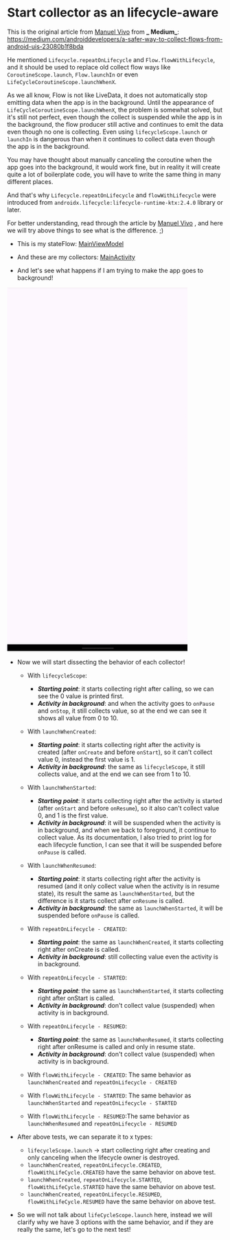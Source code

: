 # Start collector as an lifecycle-aware

This is the original article from [Manuel Vivo](https://medium.com/@manuelvicnt)
from **_
Medium_**: https://medium.com/androiddevelopers/a-safer-way-to-collect-flows-from-android-uis-23080b1f8bda

He mentioned `Lifecycle.repeatOnLifecycle` and `Flow.flowWithLifecycle`, and it should be used to
replace old collect flow ways like `CoroutineScope.launch`, `Flow.launchIn` or
even `LifeCycleCoroutineScope.launchWhenX`.

As we all know, Flow is not like LiveData, it does not automatically stop emitting data when the app
is in the background. Until the appearance of `LifeCycleCoroutineScope.launchWhenX`, the problem is
somewhat solved, but it's still not perfect, even though the collect is suspended while the app is
in the background, the flow producer still active and continues to emit the data even though no one
is collecting. Even using `lifecycleScope.launch` or `launchIn` is dangerous than when it continues
to collect data even though the app is in the background.

You may have thought about manually canceling the coroutine when the app goes into the background,
it would work fine, but in reality it will create quite a lot of boilerplate code, you will have to
write the same thing in many different places.

And that's why `Lifecycle.repeatOnLifecycle` and `flowWithLifecycle` were introduced
from `androidx.lifecycle:lifecycle-runtime-ktx:2.4.0` library or later.

For better understanding, read through the article by [Manuel Vivo](https://medium.com/@manuelvicnt)
, and here we will try above things to see what is the difference. ;)

* This is my
  stateFlow: <a href="https://github.com/homanad/FlowLifecycleAware/blob/master/app/src/main/java/com/homanad/android/sample/flowlifecycleaware/MainViewModel.kt" target="_blank">
  MainViewModel</a>
* And these are my
  collectors: <a href="https://github.com/homanad/FlowLifecycleAware/blob/master/app/src/main/java/com/homanad/android/sample/flowlifecycleaware/MainActivity.kt" target="_blank">
  MainActivity</a>

* And let's see what happens if I am trying to make the app goes to background!

<img src="/attachments/behavior.gif"/>

* Now we will start dissecting the behavior of each collector!

    - With `lifecycleScope`:
        - **_Starting point_**: it starts collecting right after calling, so we can see the 0 value
          is printed first.
        - **_Activity in background_**: and when the activity goes to `onPause` and `onStop`, it
          still collects value, so at the end we can see it shows all value from 0 to 10.

    - With `launchWhenCreated`:
        - **_Starting point_**: it starts collecting right after the activity is created (after
          `onCreate` and before `onStart`), so it can't collect value 0, instead the first value is
            1.
        - **_Activity in background_**: the same as `lifecycleScope`, it still collects value, and
          at the end we can see from 1 to 10.

    - With `launchWhenStarted`:
        - **_Starting point_**: it starts collecting right after the activity is started (after
          `onStart` and before `onResume`), so it also can't collect value 0, and 1 is the first
          value.
        - **_Activity in background_**: it will be suspended when the activity is in background, and
          when we back to foreground, it continue to collect value. As its documentation, I also
          tried to print log for each lifecycle function, I can see that it will be suspended before
          `onPause` is called.

    - With `launchWhenResumed`:
        - **_Starting point_**: it starts collecting right after the activity is resumed (and it
          only collect value when the activity is in resume state), its result the same as
          `launchWhenStarted`, but the difference is it starts collect after `onResume` is called.
        - **_Activity in background_**: the same as `launchWhenStarted`, it will be suspended before
          `onPause` is called.

    - With `repeatOnLifecycle - CREATED`:
        - **_Starting point_**: the same as `launchWhenCreated`, it starts collecting right after
          onCreate is called.
        - **_Activity in background_**:  still collecting value even the activity is in background.

    - With `repeatOnLifecycle - STARTED`:
        - **_Starting point_**: the same as `launchWhenStarted`, it starts collecting right after
          onStart is called.
        - **_Activity in background_**: don't collect value (suspended) when activity is in
          background.

    - With `repeatOnLifecycle - RESUMED`:
        - **_Starting point_**: the same as `launchWhenResumed`, it starts collecting right after
          onResume is called and only in resume state.
        - **_Activity in background_**: don't collect value (suspended) when activity is in
          background.

    - With `flowWithLifecycle - CREATED`: The same behavior as `launchWhenCreated`
      and `repeatOnLifecycle - CREATED`

    - With `flowWithLifecycle - STARTED`: The same behavior as `launchWhenStarted`
      and `repeatOnLifecycle - STARTED`

    - With `flowWithLifecycle - RESUMED`:The same behavior as `launchWhenResumed`
      and `repeatOnLifecycle - RESUMED`

* After above tests, we can separate it to x types:
    * `lifecycleScope.launch` -> start collecting right after creating and only canceling when the
      lifecycle owner is destroyed.
    * `launchWhenCreated`, `repeatOnLifecycle.CREATED`, `flowWithLifeCycle.CREATED` have the same
      behavior on above test.
    * `launchWhenCreated`, `repeatOnLifecycle.STARTED`, `flowWithLifeCycle.STARTED` have the same
      behavior on above test.
    * `launchWhenCreated`, `repeatOnLifecycle.RESUMED`, `flowWithLifeCycle.RESUMED` have the same
      behavior on above test.

* So we will not talk about `lifeCycleScope.launch` here, instead we will clarify why we have 3
  options with the same behavior, and if they are really the same, let's go to the next test!